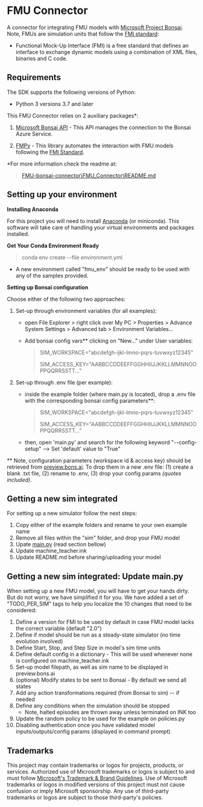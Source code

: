 # FMU Connector

A connector for integrating FMU models with [Microsoft Project Bonsai](https://azure.microsoft.com/en-us/services/project-bonsai/).
Note, FMUs are simulation units that follow the [FMI standard](https://fmi-standard.org/):

- Functional Mock-Up Interface (FMI) is a free standard that defines an interface to exchange dynamic models using a combination of XML files, binaries and C code.

## Requirements

The SDK supports the following versions of Python:

- Python 3 versions 3.7 and later

This FMU Connector relies on 2 auxiliary packages*:

1. [Microsoft Bonsai API](https://github.com/microsoft/microsoft-bonsai-api) - This API manages the connection to the Bonsai Azure Service.

2. [FMPy](https://github.com/CATIA-Systems/FMPy) - This library automates the interaction with FMU models following the [FMI Standard](https://fmi-standard.org/).

*For more information check the readme at:
> [FMU-bonsai-connector\FMU_Connector\README.md](FMU_Connector/README.md)

## Setting up your environment

**Installing Anaconda**

For this project you will need to install [Anaconda](https://www.anaconda.com/products/individual) (or miniconda).
This software will take care of handling your virtual environments and packages installed.

**Get Your Conda Environment Ready**

> conda env create --file environment.yml
- A new environment called "fmu_env" should be ready to be used with any of the samples provided.

**Setting up Bonsai configuration**

Choose either of the following two approaches:

1. Set-up through environment variables (for all examples):

    - open File Explorer > right click over My PC > Properties > Advance System Settings > Advanced tab > Environment Variables...
    - Add bonsai config vars** clicking on "New..." under User variables:
    
      > SIM_WORKSPACE="abcdefgh-ijkl-lmno-pqrs-tuvwxyz12345"
      >
      > SIM_ACCESS_KEY="AABBCCDDEEFFGGHHIIJJKKLLMMNNOOPPQQRRSSTT..."

2. Set-up through .env file (per example):

    - inside the example folder (where main.py is located), drop a .env file with the corresponding bonsai config parameters**:
    
      > SIM_WORKSPACE="abcdefgh-ijkl-lmno-pqrs-tuvwxyz12345"
      >
      > SIM_ACCESS_KEY="AABBCCDDEEFFGGHHIIJJKKLLMMNNOOPPQQRRSSTT..."

    - then, open 'main.py' and search for the following keyword "--config-setup"  -->  Set 'default' value to "True"

  ** Note, configuration parameters (workspace id & access key) should be retrieved from [preview.bons.ai](https://preview.bons.ai).
To drop them in a new .env file: (1) create a blank .txt file, (2) rename to .env, (3) drop your config params *(quotes included)*.

## Getting a new sim integrated

For setting up a new simulator follow the next steps:

1. Copy either of the example folders and rename to your own example name
2. Remove all files within the "sim" folder, and drop your FMU model
3. Upate [main.py](samples/fm_RSM_FMU_Pipeline/main.py) (read section bellow)
4. Update machine_teacher.ink
5. Update README.md before sharing/uploading your model

## Getting a new sim integrated: Update main.py

When setting up a new FMU model, you will have to get your hands dirty. But do not worry, we have simplified it for you.
We have added a set of "TODO_PER_SIM" tags to help you localize the 10 changes that need to be considered:

1. Define a version for FMI to be used by default in case FMU model lacks the correct variable (default "2.0")
2. Define if model should be run as a steady-state simulator (no time evolution involved)
3. Define Start, Stop, and Step Size in model's sim time units
4. Define default config in a dictionary - This will be used whenever none is configured on machine_teacher.ink
5. Set-up model filepath, as well as sim name to be displayed in preview.bons.ai
6. (optional) Modify states to be sent to Bonsai - By default we send all states
7. Add any action transformations required (from Bonsai to sim) -- if needed
8. Define any conditions when the simulation should be stopped
     - Note, halted episodes are thrown away unless terminated on INK too
9. Update the random policy to be used for the example on policies.py
10. Disabling authentication once you have validated model inputs/outputs/config params (displayed in command prompt)

## Trademarks

This project may contain trademarks or logos for projects, products, or services. Authorized use of Microsoft 
trademarks or logos is subject to and must follow 
[Microsoft's Trademark & Brand Guidelines](https://www.microsoft.com/en-us/legal/intellectualproperty/trademarks/usage/general).
Use of Microsoft trademarks or logos in modified versions of this project must not cause confusion or imply Microsoft sponsorship.
Any use of third-party trademarks or logos are subject to those third-party's policies.
